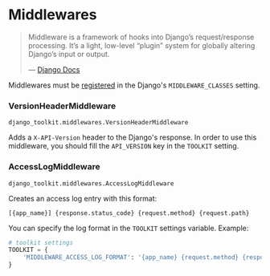 Middlewares
===========

> Middleware is a framework of hooks into Django’s request/response processing.
It’s a light, low-level “plugin” system for globally altering Django’s input
or output.
>
>&mdash; [Django Docs][cite]

[cite]: https://docs.djangoproject.com/pt-br/1.9/topics/http/middleware/

Middlewares must be [registered][register-middleware] in the Django's
`MIDDLEWARE_CLASSES` setting.

[register-middleware]: https://docs.djangoproject.com/pt-br/1.9/topics/http/middleware/#activating-middleware

### VersionHeaderMiddleware

`django_toolkit.middlewares.VersionHeaderMiddleware`

Adds a `X-API-Version` header to the Django's response. In order to use this
middleware, you should fill the `API_VERSION` key in the `TOOLKIT` setting.


### AccessLogMiddleware

`django_toolkit.middlewares.AccessLogMiddleware`

Creates an access log entry with this format:

```
[{app_name}] {response.status_code} {request.method} {request.path}
```

You can specify the log format in the `TOOLKIT` settings variable.
Example:

```python
# toolkit settings
TOOLKIT = {
    'MIDDLEWARE_ACCESS_LOG_FORMAT': '{app_name} {request.method} {response.status_code}'
}
